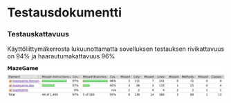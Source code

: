 # Testausdokumentti

### Testauskattavuus

Käyttöliittymäkerrosta lukuunottamatta sovelluksen testauksen rivikattavuus on 94% ja haarautumakattavuus 96%

<img src="./kuvat/testikattavuus.png" width="800">
